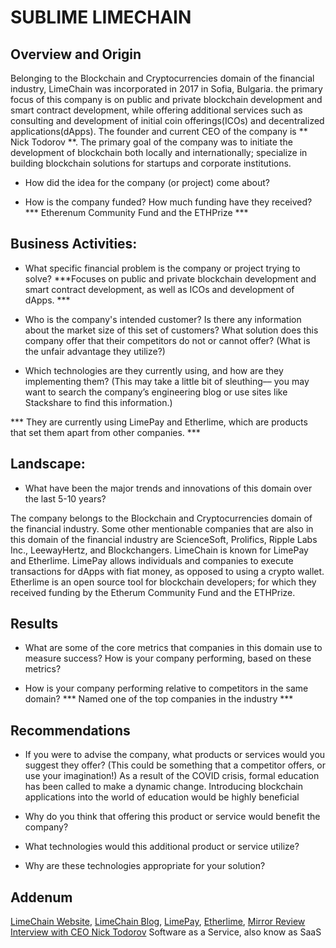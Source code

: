 # SUBLIME LIMECHAIN

## Overview and Origin
<p>Belonging to the Blockchain and Cryptocurrencies domain of the financial industry, LimeChain was incorporated in 2017 in Sofia, Bulgaria. the primary focus of this company is on public and private blockchain development and smart contract development, while offering additional services such as consulting and development of initial coin offerings(ICOs) and decentralized applications(dApps). The founder and current CEO of the company is ** Nick Todorov **. The primary goal of the company was to initiate the development of blockchain both locally and internationally; specialize in building blockchain solutions for startups and corporate institutions.</p>

* How did the idea for the company (or project) come about?


* How is the company funded? How much funding have they received?
*** Etherenum Community Fund and the ETHPrize ***

## Business Activities:

* What specific financial problem is the company or project trying to solve?
***Focuses on public and private blockchain development and smart contract development, as well as ICOs and development of dApps. ***

* Who is the company's intended customer?  Is there any information about the market size of this set of customers?
What solution does this company offer that their competitors do not or cannot offer? (What is the unfair advantage they utilize?)



* Which technologies are they currently using, and how are they implementing them? (This may take a little bit of sleuthing–– you may want to search the company’s engineering blog or use sites like Stackshare to find this information.)

*** They are currently using LimePay and Etherlime, which are products that set them apart from other companies. ***


## Landscape:

* What have been the major trends and innovations of this domain over the last 5-10 years?

<p> The company belongs to the Blockchain and Cryptocurrencies domain of the financial industry. Some other mentionable companies that are also in this domain of the financial industry are ScienceSoft, Prolifics, Ripple Labs Inc., LeewayHertz, and Blockchangers. LimeChain is known for LimePay and Etherlime. LimePay allows individuals and companies to execute transactions for dApps with fiat money, as opposed to using a crypto wallet. Etherlime is an open source tool for blockchain developers; for which they received funding by the Etherum Community Fund and the ETHPrize.</p>

## Results
* What are some of the core metrics that companies in this domain use to measure success? How is your company performing, based on these metrics?

* How is your company performing relative to competitors in the same domain?
*** Named one of the top companies in the industry ***

## Recommendations
* If you were to advise the company, what products or services would you suggest they offer? (This could be something that a competitor offers, or use your imagination!)
As a result of the COVID crisis, formal education has been called to make a dynamic change. Introducing blockchain applications into the world of education would be highly beneficial

* Why do you think that offering this product or service would benefit the company?

* What technologies would this additional product or service utilize?

* Why are these technologies appropriate for your solution?


## Addenum
[LimeChain Website](https://limechain.tech),
[LimeChain Blog](https://limechain.tech/blog/),
[LimePay](https://limepay.io),
[Etherlime](https://etherlime.gitbook.io/etherlime/),
[Mirror Review Interview with CEO Nick Todorov](https://www.mirrorreview.com/limechain-building-radical-blockchain-solutions-for-startups-and-corporate-clients/)
Software as a Service, also know as SaaS
